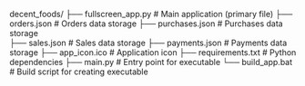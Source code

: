 decent_foods/
├── fullscreen_app.py          # Main application (primary file)
├── orders.json               # Orders data storage
├── purchases.json            # Purchases data storage  
├── sales.json               # Sales data storage
├── payments.json            # Payments data storage
├── app_icon.ico             # Application icon
├── requirements.txt         # Python dependencies
├── main.py                  # Entry point for executable
└── build_app.bat           # Build script for creating executable
